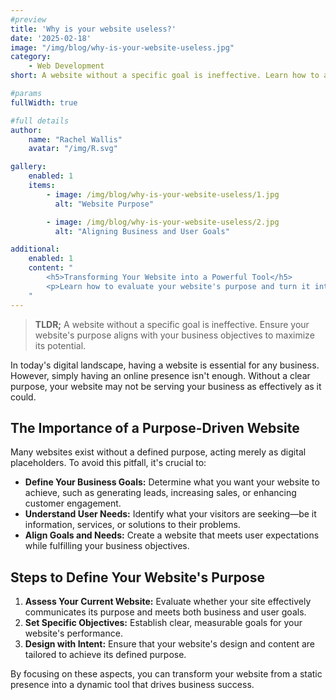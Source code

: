 ```yaml
---
#preview
title: 'Why is your website useless?'
date: '2025-02-18'
image: "/img/blog/why-is-your-website-useless.jpg"
category:
    - Web Development
short: A website without a specific goal is ineffective. Learn how to align your website's purpose with your business objectives.

#params
fullWidth: true

#full details
author:
    name: "Rachel Wallis"
    avatar: "/img/R.svg"

gallery:
    enabled: 1
    items:
        - image: /img/blog/why-is-your-website-useless/1.jpg
          alt: "Website Purpose"

        - image: /img/blog/why-is-your-website-useless/2.jpg
          alt: "Aligning Business and User Goals"

additional:
    enabled: 1
    content: "
        <h5>Transforming Your Website into a Powerful Tool</h5>
        <p>Learn how to evaluate your website's purpose and turn it into an effective asset for your business.</p>
    "
---
```


> **TLDR;** A website without a specific goal is ineffective. Ensure your website's purpose aligns with your business objectives to maximize its potential.

In today's digital landscape, having a website is essential for any business. However, simply having an online presence isn't enough. Without a clear purpose, your website may not be serving your business as effectively as it could.

## The Importance of a Purpose-Driven Website

Many websites exist without a defined purpose, acting merely as digital placeholders. To avoid this pitfall, it's crucial to:

- **Define Your Business Goals:** Determine what you want your website to achieve, such as generating leads, increasing sales, or enhancing customer engagement.
- **Understand User Needs:** Identify what your visitors are seeking—be it information, services, or solutions to their problems.
- **Align Goals and Needs:** Create a website that meets user expectations while fulfilling your business objectives.

## Steps to Define Your Website's Purpose

1. **Assess Your Current Website:** Evaluate whether your site effectively communicates its purpose and meets both business and user goals.
2. **Set Specific Objectives:** Establish clear, measurable goals for your website's performance.
3. **Design with Intent:** Ensure that your website's design and content are tailored to achieve its defined purpose.

By focusing on these aspects, you can transform your website from a static presence into a dynamic tool that drives business success.